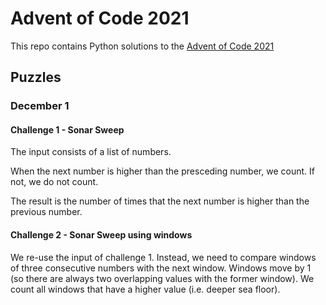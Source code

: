 # Advent of Code 2021

This repo contains Python solutions to the [Advent of Code 2021](https://adventofcode.com/2021/)

## Puzzles

### December 1

#### Challenge 1 - Sonar Sweep

The input consists of a list of numbers.

When the next number is higher than the presceding number, we count. If not, we do not count.

The result is the number of times that the next number is higher than the previous number.

#### Challenge 2 - Sonar Sweep using windows

We re-use the input of challenge 1. Instead, we need to compare windows of three consecutive numbers with the next window. Windows move by 1 (so there are always two overlapping values with the former window). We count all windows that have a higher value (i.e. deeper sea floor).
